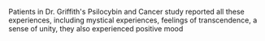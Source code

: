Patients in Dr. Griffith's Psilocybin and Cancer study reported all these
experiences, including mystical experiences, feelings of transcendence, a sense
of unity, they also experienced positive mood
